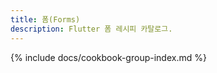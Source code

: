 ```yaml
---
title: 폼(Forms)
description: Flutter 폼 레시피 카탈로그.
---
```


{% include docs/cookbook-group-index.md %}
